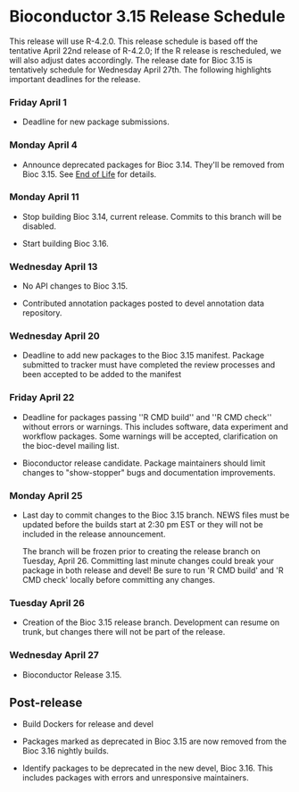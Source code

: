 # Bioconductor 3.15 Release Schedule

This release will use R-4.2.0. This release schedule is based off the tentative
April 22nd release of R-4.2.0; If the R release is rescheduled, we will also
adjust dates accordingly. 
The release date for Bioc 3.15 is tentatively schedule for Wednesday April 27th.
The following highlights important deadlines for the release.


### Friday April 1

* Deadline for new package submissions.

### Monday April 4

* Announce deprecated packages for Bioc 3.14. They'll be removed from Bioc 3.15.
  See [End of Life](http://contributions.bioconductor.org/package-end-of-life-policy.html) for details.

### Monday April 11

* Stop building Bioc 3.14, current release. Commits to this branch will be
  disabled.

* Start building Bioc 3.16.

### Wednesday April 13

* No API changes to Bioc 3.15.

* Contributed annotation packages posted to devel annotation data repository.

### Wednesday April 20

* Deadline to add new packages to the Bioc 3.15 manifest. Package submitted to
  tracker must have completed the review processes and been accepted to be added
  to the manifest

### Friday April 22

* Deadline for packages passing ''R CMD build'' and ''R CMD check''
  without errors or warnings. This includes software, data experiment
  and workflow packages. Some warnings will be accepted, clarification
  on the bioc-devel mailing list.

* Bioconductor release candidate.  Package maintainers should limit
  changes to "show-stopper" bugs and documentation improvements.

### Monday April 25

* Last day to commit changes to the Bioc 3.15 branch. NEWS files
  must be updated before the builds start at 2:30 pm EST or they will
  not be included in the release announcement.

  The branch will be frozen prior to creating the release branch on Tuesday,
  April 26.  Committing last minute changes could break your package in both
  release and devel! Be sure to run 'R CMD build' and 'R CMD check' locally
  before committing any changes.

### Tuesday April 26

* Creation of the Bioc 3.15 release branch. Development can resume on
  trunk, but changes there will not be part of the release.

### Wednesday April 27

* Bioconductor Release 3.15.


## Post-release

* Build Dockers for release and devel

* Packages marked as deprecated in Bioc 3.15 are now removed from the
  Bioc 3.16 nightly builds.

* Identify packages to be deprecated in the new devel, Bioc 3.16.
  This includes packages with errors and unresponsive maintainers.
